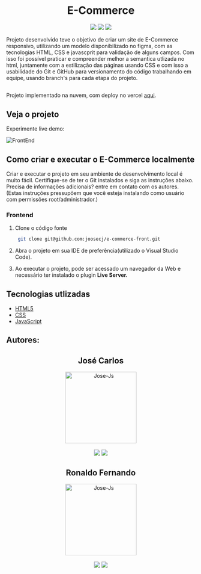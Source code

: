 <h1 align="center">E-Commerce</h1>

<p align='center'> 
    <img src="https://img.shields.io/badge/HTML5-E34F26?style=for-the-badge&logo=html5&logoColor=white"/>
    <img src="https://img.shields.io/badge/CSS3-1572B6?style=for-the-badge&logo=css3&logoColor=white">
    <img src="https://img.shields.io/badge/JavaScript-323330?style=for-the-badge&logo=javascript&logoColor=F7DF1E">
</p>

Projeto desenvolvido teve o objetivo de criar um site de E-Commerce responsivo, utilizando um modelo disponibilizado no figma, com as tecnologias HTML, CSS e javascprit para validação de alguns campos.
Com isso foi possível praticar e compreender melhor a semantica utlizada no html, juntamente com a estilização das páginas usando CSS e com isso a usabilidade do Git e GitHub para versionamento do código trabalhando em equipe, usando branch's para cada etapa do projeto. 
##
Projeto implementado na nuvem, com deploy no vercel [aqui](https://e-commerce-front-dun.vercel.app/).

##
## Veja o projeto
Experimente live demo:

![FrontEnd](https://i.imgur.com/z77HcBS.gif)



## Como criar e executar o E-Commerce localmente

Criar e executar o projeto em seu ambiente de desenvolvimento local é muito fácil. Certifique-se de ter o Git instalados e siga as instruções abaixo. Precisa de informações adicionais? entre em contato com os autores. 
(Estas instruções pressupõem que você esteja instalando como usuário com permissões root/administrador.)

### Frontend

1. Clone o código fonte
   ```bash
    git clone git@github.com:joosecj/e-commerce-front.git
   ```

2. Abra o projeto em sua IDE de preferência(utilizado o Visual Studio Code).

3. Ao executar o projeto, pode ser acessado um navegador da Web e necessário ter instalado o plugin **Live Server.**


## Tecnologias utlizadas

- [HTML5](https://developer.mozilla.org/en-US/docs/Glossary/HTML5)
- [CSS](https://developer.mozilla.org/en-US/docs/Web/CSS)
- [JavaScript](https://developer.mozilla.org/en-US/docs/Web/JavaScript)

## Autores: 

   <div align="center">
   <h2>José Carlos</h2>
      <img align="center" alt="Jose-Js" height="190" width="190" src="https://avatars.githubusercontent.com/u/100246121?s=400&u=b15a545fb2c49f97f84e25aa0520b8b525631384&v=4">
   </div>
   </br>
   <div align="center">
      <a href = "mailto:josecarloscjj@gmail.com"><img src="https://img.shields.io/badge/-Gmail-%23333?style=for-the-badge&logo=gmail&logoColor=white" target="_blank"></a>
      <a href="https://www.linkedin.com/in/joosecj-dev/" target="_blank"><img src="https://img.shields.io/badge/-LinkedIn-%230077B5?style=for-the-badge&logo=linkedin&logoColor=white" target="_blank"></a> 
   </div>

##

   <div align="center">
   <h2>Ronaldo Fernando</h2>
      <img align="center" alt="Jose-Js" height="190" width="190" src="https://avatars.githubusercontent.com/u/106849953?v=4" >
   </div>
   </br>
   <div align="center">
      <a href = "mailto:ronaldof16@hotmail.com"><img src="https://img.shields.io/badge/-Gmail-%23333?style=for-the-badge&logo=gmail&logoColor=white" target="_blank"></a>
      <a href="https://www.linkedin.com/in/ronaldof16/" target="_blank"><img src="https://img.shields.io/badge/-LinkedIn-%230077B5?style=for-the-badge&logo=linkedin&logoColor=white" target="_blank"></a> 
   </div>